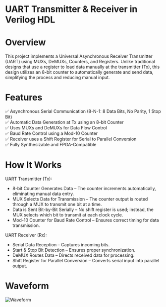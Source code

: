 # UART Transmitter & Receiver in Verilog HDL

# Overview
This project implements a Universal Asynchronous Receiver Transmitter (UART) using MUXs, DeMUXs, Counters, and Registers. Unlike traditional designs that use a register to load data manually at the transmitter (Tx), this design utilizes an 8-bit counter to automatically generate and send data, simplifying the process and reducing manual input.  

# Features
✅ Asynchronous Serial Communication (8-N-1: 8 Data Bits, No Parity, 1 Stop Bit)  
✅ Automatic Data Generation at Tx using an 8-bit Counter  
✅ Uses MUXs and DeMUXs for Data Flow Control  
✅ Baud Rate Control using a Mod-10 Counter  
✅ Receiver uses a Shift Register for Serial to Parallel Conversion  
✅ Fully Synthesizable and FPGA-Compatible  

# How It Works  
UART Transmitter (Tx):  
- 8-bit Counter Generates Data – The counter increments automatically, eliminating manual data entry.  
- MUX Selects Data for Transmission – The counter output is routed through a MUX to transmit one bit at a time.  
- Data is Sent Bit-by-Bit Serially – No shift register is used; instead, the MUX selects which bit to transmit at each clock cycle.  
- Mod-10 Counter for Baud Rate Control – Ensures correct timing for data transmission.
   
UART Receiver (Rx):  
- Serial Data Reception – Captures incoming bits.  
- Start & Stop Bit Detection – Ensures proper synchronization.  
- DeMUX Routes Data – Directs received data for processing.  
- Shift Register for Parallel Conversion – Converts serial input into parallel output.

# Waveform
![Waveform](https://github.com/user-attachments/assets/6fc6b3a4-c436-4d8c-87cf-b4f4a42ce579)


